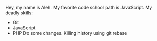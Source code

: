 Hey, my name is Aleh.
My favorite code school path is JavaScript.
My deadly skills:
* Git
* JavaScript
* PHP
Do some changes.
Killing history using git rebase

